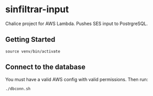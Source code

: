 # sinfiltrar-input

Chalice project for AWS Lambda. Pushes SES input to PostrgreSQL.

## Getting Started
```
source venv/bin/activate 
```

## Connect to the database

You must have a valid AWS config with valid permissions. Then run:

```
./dbconn.sh
```
